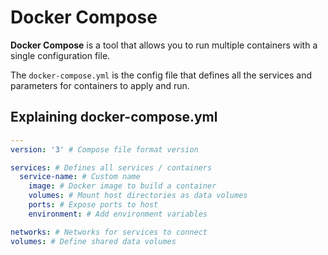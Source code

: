 # Docker Compose

**Docker Compose** is a tool that allows you to run multiple containers with a single configuration file.

The `docker-compose.yml` is the config file that defines all the services and parameters for containers to apply and run.

## Explaining docker-compose.yml

```yml
---
version: '3' # Compose file format version

services: # Defines all services / containers
  service-name: # Custom name
    image: # Docker image to build a container
    volumes: # Mount host directories as data volumes
    ports: # Expose ports to host
    environment: # Add environment variables

networks: # Networks for services to connect
volumes: # Define shared data volumes
```
